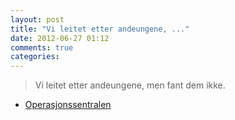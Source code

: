 ```yaml
---
layout: post
title: "Vi leitet etter andeungene, ..."
date: 2012-06-27 01:12
comments: true
categories: 
---
```


> Vi leitet etter andeungene, men fant dem ikke. 
- [Operasjonssentralen](http://twitter.com/oslopolitiops/status/217893121835544578)
